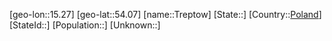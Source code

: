 ﻿---
location: [54.07,15.27]
type: City
tags:
- geo/City


SpocWebEntityId: 34967
isDeleted: false
confidential: public

---
[geo-lon::15.27]
[geo-lat::54.07]
[name::Treptow]
[State::]
[Country::[Poland](geo/Continent/Europe/Poland.md)]
[StateId::]
[Population::]
[Unknown::]

